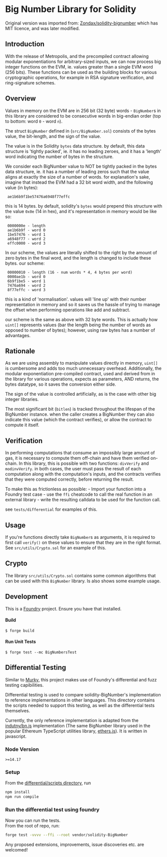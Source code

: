 ﻿# Big Number Library for Solidity

Original version was imported from: [Zondax/solidity-bignumber](https://github.com/Zondax/solidity-BigNumber) which has MIT licence, and was later modified.

## Introduction

With the release of Metropolis, and the precompiled contract allowing modular exponentiations for arbitrary-sized inputs, we can now process big integer functions on the EVM, ie. values greater than a single EVM word (256 bits). These functions can be used as the building blocks for various cryptographic operations, for example in RSA signature verification, and ring-signature schemes.

## Overview

Values in memory on the EVM are in 256 bit (32 byte) words - `BigNumber`s in this library are considered to be consecutive words in big-endian order (top to bottom: word `0` - word `n`).

The struct `BigNumber` defined in (`src/BigNumber.sol`) consists of the bytes value, the bit-length, and the sign of the value.

The value is in the Solidity `bytes` data structure. by default, this data structure is 'tightly packed', ie. it has no leading zeroes, and it has a 'length' word indicating the number of bytes in the structure.

We consider each BigNumber value to NOT be tightly packed in the bytes data structure, ie. it has a number of leading zeros such that the value aligns at exactly the size of a number of words.
for explanation's sake, imagine that instead the EVM had a 32 bit word width, and the following value (in bytes):

     ae1b6b9f1be57476a6948f77effc

this is 14 bytes. by default, solidity's `bytes` would prepend this structure with the value `0x0e` (14 in hex), and it's representation in memory would be like so:

     0000000e - length
     ae1b6b9f - word 0
     1be57476 - word 1
     a6948f77 - word 2
     effc0000 - word 3

In our scheme, the values are literally shifted to the right by the amount of zero bytes in the final word, and the length is changed to include these bytes.
our scheme:

     00000010 - length (16 - num words * 4, 4 bytes per word)
     0000ae1b - word 0
     6b9f1be5 - word 1
     7476a694 - word 2
     8f77effc - word 3

this is a kind of 'normalisation'. values will 'line up' with their number representation in memory and so it saves us the hassle of trying to manage the offset when performing operations like add and subtract.

our scheme is the same as above with 32 byte words. This is actually how `uint[]` represents values (bar the length being the number of words as opposed to number of bytes); however, using raw bytes has a number of advantages.

## Rationale

As we are using assembly to manipulate values directly in memory, `uint[]` is cumbersome and adds too much unnecessary overhead.
Additionally, the modular exponentiation pre-compiled contract, used and derived from in the library for various operations, expects as parameters, AND returns, the bytes datatype, so it saves the conversion either side.

The sign of the value is controlled artificially, as is the case with other big integer libraries.

The most significant bit (`bitlen`) is tracked throughout the lifespan of the BigNumber instance. when the caller creates a BigNumber they can also indicate this value (which the contract verifies), or allow the contract to compute it itself.

## Verification

In performing computations that consume an impossibly large amount of gas, it is necessary to compute them off-chain and have them verified on-chain. In this library, this is possible with two functions: `divVerify` and `modinvVerify`. in both cases, the user must pass the result of each computation along with the computation's inputs, and the contracts verifies that they were computed correctly, before returning the result.

To make this as frictionless as possible: - Import your function into a Foundry test case - use the `ffi` cheatcode to call the real function in an external library - write the resulting calldata to be used for the function call.

see `tests/differential` for examples of this.

## Usage

If you're functions directly take `BigNumber`s as arguments, it is required to first call `verify()` on these values to ensure that they are in the right format. See `src/utils/Crypto.sol` for an example of this.

## Crypto

The library `src/utils/Crypto.sol` contains some common algorithms that can be used with this `BigNumber` library. Is also shows some example usage.

## Development

This is a [Foundry](https://github.com/foundry-rs/foundry/) project. Ensure you have that installed.

#### Build

```
$ forge build
```

#### Run Unit Tests

```
$ forge test --mc BigNumbersTest
```

## Differential Testing

Similar to [Murky](https://github.com/dmfxyz/murky/), this project makes use of Foundry's differential and fuzz testing capibilities.

Differential testing is used to compare solidity-BigNumber's implementation to reference implementations in other languages. This directory contains the scripts needed to support this testing, as well as the differential tests themselves.

Currently, the only reference implementation is adapted from the [indutny/bn.js](https://github.com/indutny/bn.js/) implementation (The same BigNumber library used in the popular Ethereum TypeScript utilities library, [ethers.js](https://docs.ethers.io/v5/)). It is written in javascript.

### Node Version

`>=14.17`

### Setup

From the [differential/scripts directory](./differential/scripts/), run

```sh
npm install
npm run compile
```

### Run the differential test using foundry

Now you can run the tests.  
From the root of repo, run:

```sh
forge test -vvvv --ffi --root vendor/solidity-BigNumber
```

Any proposed extensions, improvements, issue discoveries etc. are welcomed!
